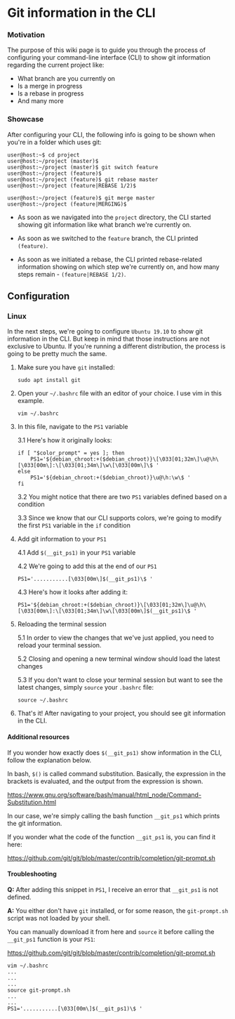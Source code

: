 # Git information in the CLI

### Motivation

The purpose of this wiki page is to guide you through the process of configuring your command-line interface (CLI) to show git information regarding the current project like:

* What branch are you currently on
* Is a merge in progress
* Is a rebase in progress
* And many more

### Showcase

After configuring your CLI, the following info is going to be shown when you're in a folder which uses git:

```
user@host:~$ cd project
user@host:~/project (master)$
user@host:~/project (master)$ git switch feature
user@host:~/project (feature)$
user@host:~/project (feature)$ git rebase master
user@host:~/project (feature|REBASE 1/2)$

user@host:~/project (feature)$ git merge master
user@host:~/project (feature|MERGING)$
```

* As soon as we navigated into the `project` directory, the CLI started showing git information like what branch we're currently on.

* As soon as we switched to the `feature` branch, the CLI printed `(feature)`.

* As soon as we initiated a rebase, the CLI printed rebase-related information showing on which step we're currently on, and how many steps remain - `(feature|REBASE 1/2)`.

## Configuration

### Linux

In the next steps, we're going to configure `Ubuntu 19.10` to show git information in the CLI. But keep in mind that those instructions are not exclusive to Ubuntu. If you're running a different distribution, the process is going to be pretty much the same.

1. Make sure you have `git` installed:

    ```
    sudo apt install git
    ```

2. Open your `~/.bashrc` file with an editor of your choice. I use vim in this example.

    ```
    vim ~/.bashrc
    ```
3. In this file, navigate to the `PS1` variable

    3.1 Here's how it originally looks:

    ```
    if [ "$color_prompt" = yes ]; then
        PS1='${debian_chroot:+($debian_chroot)}\[\033[01;32m\]\u@\h\[\033[00m\]:\[\033[01;34m\]\w\[\033[00m\]\$ '
    else
        PS1='${debian_chroot:+($debian_chroot)}\u@\h:\w\$ '
    fi
    ```

    3.2 You might notice that there are two `PS1` variables defined based on a condition

    3.3 Since we know that our CLI supports colors, we're going to modify the first `PS1` variable in the `if` condition

4. Add git information to your `PS1`

    4.1 Add `$(__git_ps1)` in your `PS1` variable

    4.2 We're going to add this at the end of our `PS1`

    ```
    PS1='...........[\033[00m\]$(__git_ps1)\$ '
    ```

    4.3 Here's how it looks after adding it:

    ```
    PS1='${debian_chroot:+($debian_chroot)}\[\033[01;32m\]\u@\h\[\033[00m\]:\[\033[01;34m\]\w\[\033[00m\]$(__git_ps1)\$ '
    ```

5. Reloading the terminal session

    5.1 In order to view the changes that we've just applied, you need to reload your terminal session.

    5.2 Closing and opening a new terminal window should load the latest changes

    5.3 If you don't want to close your terminal session but want to see the latest changes, simply `source` your `.bashrc` file:

    ```
    source ~/.bashrc
    ```

6. That's it! After navigating to your project, you should see git information in the CLI.

#### Additional resources

If you wonder how exactly does `$(__git_ps1)` show information in the CLI, follow the explanation below.

In bash, `$()` is called command substitution. Basically, the expression in the brackets is evaluated, and the output from the expression is shown.

https://www.gnu.org/software/bash/manual/html_node/Command-Substitution.html

In our case, we're simply calling the bash function `__git_ps1` which prints the git information.

If you wonder what the code of the function `__git_ps1` is, you can find it here:

https://github.com/git/git/blob/master/contrib/completion/git-prompt.sh

#### Troubleshooting

**Q:** After adding this snippet in `PS1`, I receive an error that `__git_ps1` is not defined.

**A:** You either don't have `git` installed, or for some reason, the `git-prompt.sh` script was not loaded by your shell.

You can manually download it from here and `source` it before calling the `__git_ps1` function is your `PS1`:

https://github.com/git/git/blob/master/contrib/completion/git-prompt.sh

```
vim ~/.bashrc
...
...
...
source git-prompt.sh
...
...
PS1='...........[\033[00m\]$(__git_ps1)\$ '
```
